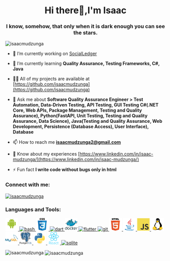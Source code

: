 <h1 align="center">Hi there👋,I'm Isaac</h1>
<h3 align="center">I know, somehow, that only when it is dark enough you can see the stars.</h3>

<p align="left"> <img src="https://komarev.com/ghpvc/?username=isaacmudzunga&label=Profile%20views&color=0e75b6&style=flat" alt="isaacmudzunga" /> </p>

- 🔭 I’m currently working on [SocialLedger](https://github.com/isaacmudzunga/SocialLedger)

- 🌱 I’m currently learning **Quality Assurance, Testing Frameworks, C#, Java**

- 👨‍💻 All of my projects are available at [https://github.com/isaacmudzunga](https://github.com/isaacmudzunga)

- 💬 Ask me about **Software Quality Assurance Engineer > Test Automation, Data-Driven Testing, API Testing, GUI Testing C#(.NET Core, Web APIs, Package Management, Testing and Quality Assurance), Python(FastAPI, Unit Testing, Testing and Quality Assurance, Data Science), Java(Testing and Quality Assurance, Web Development, Persistence (Database Access), User Interface), Database**

- 📫 How to reach me **isaacmudzunga2@gmail.com**

- 📄 Know about my experiences [https://www.linkedin.com/in/isaac-mudzunga/](https://www.linkedin.com/in/isaac-mudzunga/)

- ⚡ Fun fact **I write code without bugs only in html**

<h3 align="left">Connect with me:</h3>
<p align="left">
<a href="https://linkedin.com/in/isaacmudzunga" target="blank"><img align="center" src="https://raw.githubusercontent.com/rahuldkjain/github-profile-readme-generator/master/src/images/icons/Social/linked-in-alt.svg" alt="isaacmudzunga" height="30" width="40" /></a>
</p>

<h3 align="left">Languages and Tools:</h3>
<p align="left"> <a href="https://developer.android.com" target="_blank" rel="noreferrer"> <img src="https://raw.githubusercontent.com/devicons/devicon/master/icons/android/android-original-wordmark.svg" alt="android" width="40" height="40"/> </a> <a href="https://www.gnu.org/software/bash/" target="_blank" rel="noreferrer"> <img src="https://www.vectorlogo.zone/logos/gnu_bash/gnu_bash-icon.svg" alt="bash" width="40" height="40"/> </a> <a href="https://www.w3schools.com/css/" target="_blank" rel="noreferrer"> <img src="https://raw.githubusercontent.com/devicons/devicon/master/icons/css3/css3-original-wordmark.svg" alt="css3" width="40" height="40"/> </a> <a href="https://dart.dev" target="_blank" rel="noreferrer"> <img src="https://www.vectorlogo.zone/logos/dartlang/dartlang-icon.svg" alt="dart" width="40" height="40"/> </a> <a href="https://www.docker.com/" target="_blank" rel="noreferrer"> <img src="https://raw.githubusercontent.com/devicons/devicon/master/icons/docker/docker-original-wordmark.svg" alt="docker" width="40" height="40"/> </a> <a href="https://flutter.dev" target="_blank" rel="noreferrer"> <img src="https://www.vectorlogo.zone/logos/flutterio/flutterio-icon.svg" alt="flutter" width="40" height="40"/> </a> <a href="https://git-scm.com/" target="_blank" rel="noreferrer"> <img src="https://www.vectorlogo.zone/logos/git-scm/git-scm-icon.svg" alt="git" width="40" height="40"/> </a> <a href="https://www.w3.org/html/" target="_blank" rel="noreferrer"> <img src="https://raw.githubusercontent.com/devicons/devicon/master/icons/html5/html5-original-wordmark.svg" alt="html5" width="40" height="40"/> </a> <a href="https://www.java.com" target="_blank" rel="noreferrer"> <img src="https://raw.githubusercontent.com/devicons/devicon/master/icons/java/java-original.svg" alt="java" width="40" height="40"/> </a> <a href="https://developer.mozilla.org/en-US/docs/Web/JavaScript" target="_blank" rel="noreferrer"> <img src="https://raw.githubusercontent.com/devicons/devicon/master/icons/javascript/javascript-original.svg" alt="javascript" width="40" height="40"/> </a> <a href="https://www.linux.org/" target="_blank" rel="noreferrer"> <img src="https://raw.githubusercontent.com/devicons/devicon/master/icons/linux/linux-original.svg" alt="linux" width="40" height="40"/> </a> <a href="https://www.mysql.com/" target="_blank" rel="noreferrer"> <img src="https://raw.githubusercontent.com/devicons/devicon/master/icons/mysql/mysql-original-wordmark.svg" alt="mysql" width="40" height="40"/> </a> <a href="https://www.postgresql.org" target="_blank" rel="noreferrer"> <img src="https://raw.githubusercontent.com/devicons/devicon/master/icons/postgresql/postgresql-original-wordmark.svg" alt="postgresql" width="40" height="40"/> </a> <a href="https://www.python.org" target="_blank" rel="noreferrer"> <img src="https://raw.githubusercontent.com/devicons/devicon/master/icons/python/python-original.svg" alt="python" width="40" height="40"/> </a> <a href="https://reactjs.org/" target="_blank" rel="noreferrer"> <img src="https://raw.githubusercontent.com/devicons/devicon/master/icons/react/react-original-wordmark.svg" alt="react" width="40" height="40"/> </a> <a href="https://www.sqlite.org/" target="_blank" rel="noreferrer"> <img src="https://www.vectorlogo.zone/logos/sqlite/sqlite-icon.svg" alt="sqlite" width="40" height="40"/> </a> </p>

<p><img align="left" src="https://github-readme-stats.vercel.app/api/top-langs?username=isaacmudzunga&show_icons=true&locale=en&layout=compact" alt="isaacmudzunga" /></p>

<p>&nbsp;<img align="center" src="https://github-readme-stats.vercel.app/api?username=isaacmudzunga&show_icons=true&locale=en" alt="isaacmudzunga" /></p>

